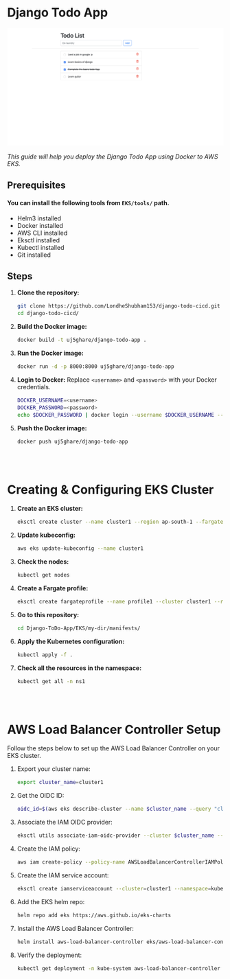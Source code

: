 # Django Todo App 

![django-todo-app](staticfiles/todoApp.png)

*This guide will help you deploy the Django Todo App using Docker to AWS EKS.*

## Prerequisites

#### You can install the following tools from  `EKS/tools/` path.

- Helm3 installed 
- Docker installed
- AWS CLI installed
- Eksctl installed
- Kubectl installed
- Git installed

## Steps

1. **Clone the repository:**
    ```bash
    git clone https://github.com/LondheShubham153/django-todo-cicd.git  
    cd django-todo-cicd/
    ```

2. **Build the Docker image:**
    ```bash
    docker build -t uj5ghare/django-todo-app .
    ```

3. **Run the Docker image:**
    ```bash
    docker run -d -p 8000:8000 uj5ghare/django-todo-app
    ```

4. **Login to Docker:**
    Replace `<username>` and `<password>` with your Docker credentials.
    ```bash
    DOCKER_USERNAME=<username>
    DOCKER_PASSWORD=<password> 
    echo $DOCKER_PASSWORD | docker login --username $DOCKER_USERNAME --password-stdin
    ```

5. **Push the Docker image:**
    ```bash
    docker push uj5ghare/django-todo-app
    ```
<br><br>

# Creating & Configuring EKS Cluster

1. **Create an EKS cluster:**
    ```bash
    eksctl create cluster --name cluster1 --region ap-south-1 --fargate 
    ```

2. **Update kubeconfig:**
    ```bash
    aws eks update-kubeconfig --name cluster1 
    ```

3. **Check the nodes:**
    ```bash
    kubectl get nodes
    ```

4. **Create a Fargate profile:**
    ```bash
    eksctl create fargateprofile --name profile1 --cluster cluster1 --region ap-south-1 --namespace ns1
    ```

5. **Go to this repository:**
    ```bash
   cd Django-ToDo-App/EKS/my-dir/manifests/
    ```

6. **Apply the Kubernetes configuration:**
    ```bash
    kubectl apply -f . 
    ```

7. **Check all the resources in the namespace:**
    ```bash
    kubectl get all -n ns1
    ```
<br><br>


# AWS Load Balancer Controller Setup
Follow the steps below to set up the AWS Load Balancer Controller on your EKS cluster.

1. Export your cluster name:
    ```bash
    export cluster_name=cluster1
    ```

2. Get the OIDC ID:
    ```bash
    oidc_id=$(aws eks describe-cluster --name $cluster_name --query "cluster.identity.oidc.issuer" --output text | cut -d '/' -f 5)
    ```

3. Associate the IAM OIDC provider:
    ```bash
    eksctl utils associate-iam-oidc-provider --cluster $cluster_name --approve
    ```

4. Create the IAM policy:
    ```bash
    aws iam create-policy --policy-name AWSLoadBalancerControllerIAMPolicy --policy-document file://iam_policy.json
    ```

5. Create the IAM service account:
    ```bash
    eksctl create iamserviceaccount --cluster=cluster1 --namespace=kube-system --name=aws-load-balancer-controller --role-name AmazonEKSLoadBalancerControllerRole --attach-policy-arn=arn:aws:iam::<your-aws-account-id>:policy/AWSLoadBalancerControllerIAMPolicy --approve
    ```

6. Add the EKS helm repo:
    ```bash
    helm repo add eks https://aws.github.io/eks-charts
    ```

7. Install the AWS Load Balancer Controller:
    ```bash
    helm install aws-load-balancer-controller eks/aws-load-balancer-controller -n kube-system --set clusterName=cluster1 --set serviceAccount.create=false --set serviceAccount.name=aws-load-balancer-controller --set region=ap-south-1 --set vpcId=<your-vpc-id>
    ```

8. Verify the deployment:
    ```bash
    kubectl get deployment -n kube-system aws-load-balancer-controller
    ```
